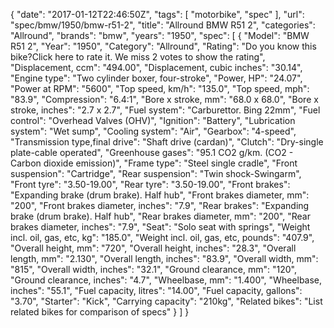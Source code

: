 {
    "date": "2017-01-12T22:46:50Z",
    "tags": [
        "motorbike",
        "spec"
    ],
    "url": "spec\/bmw\/1950\/bmw-r51-2",
    "title": "Allround BMW R51 2",
    "categories": "Allround",
    "brands": "bmw",
    "years": "1950",
    "spec": [
        {
            "Model": "BMW R51 2",
            "Year": "1950",
            "Category": "Allround",
            "Rating": "Do you know this bike?Click here to rate it. We miss 2 votes to show the rating",
            "Displacement, ccm": "494.00",
            "Displacement, cubic inches": "30.14",
            "Engine type": "Two cylinder boxer, four-stroke",
            "Power, HP": "24.07",
            "Power at RPM": "5600",
            "Top speed, km\/h": "135.0",
            "Top speed, mph": "83.9",
            "Compression": "6.4:1",
            "Bore x stroke, mm": "68.0 x 68.0",
            "Bore x stroke, inches": "2.7 x 2.7",
            "Fuel system": "Carburettor. Bing 22mm",
            "Fuel control": "Overhead Valves (OHV)",
            "Ignition": "Battery",
            "Lubrication system": "Wet sump",
            "Cooling system": "Air",
            "Gearbox": "4-speed",
            "Transmission type,final drive": "Shaft drive (cardan)",
            "Clutch": "Dry-single plate-cable operated",
            "Greenhouse gases": "95.1 CO2 g\/km. (CO2 - Carbon dioxide emission)",
            "Frame type": "Steel single cradle",
            "Front suspension": "Cartridge",
            "Rear suspension": "Twin shock-Swingarm",
            "Front tyre": "3.50-19.00",
            "Rear tyre": "3.50-19.00",
            "Front brakes": "Expanding brake (drum brake). Half hub",
            "Front brakes diameter, mm": "200",
            "Front brakes diameter, inches": "7.9",
            "Rear brakes": "Expanding brake (drum brake). Half hub",
            "Rear brakes diameter, mm": "200",
            "Rear brakes diameter, inches": "7.9",
            "Seat": "Solo seat with springs",
            "Weight incl. oil, gas, etc, kg": "185.0",
            "Weight incl. oil, gas, etc, pounds": "407.9",
            "Overall height, mm": "720",
            "Overall height, inches": "28.3",
            "Overall length, mm": "2.130",
            "Overall length, inches": "83.9",
            "Overall width, mm": "815",
            "Overall width, inches": "32.1",
            "Ground clearance, mm": "120",
            "Ground clearance, inches": "4.7",
            "Wheelbase, mm": "1.400",
            "Wheelbase, inches": "55.1",
            "Fuel capacity, litres": "14.00",
            "Fuel capacity, gallons": "3.70",
            "Starter": "Kick",
            "Carrying capacity": "210kg",
            "Related bikes": "List related bikes for comparison of specs"
        }
    ]
}